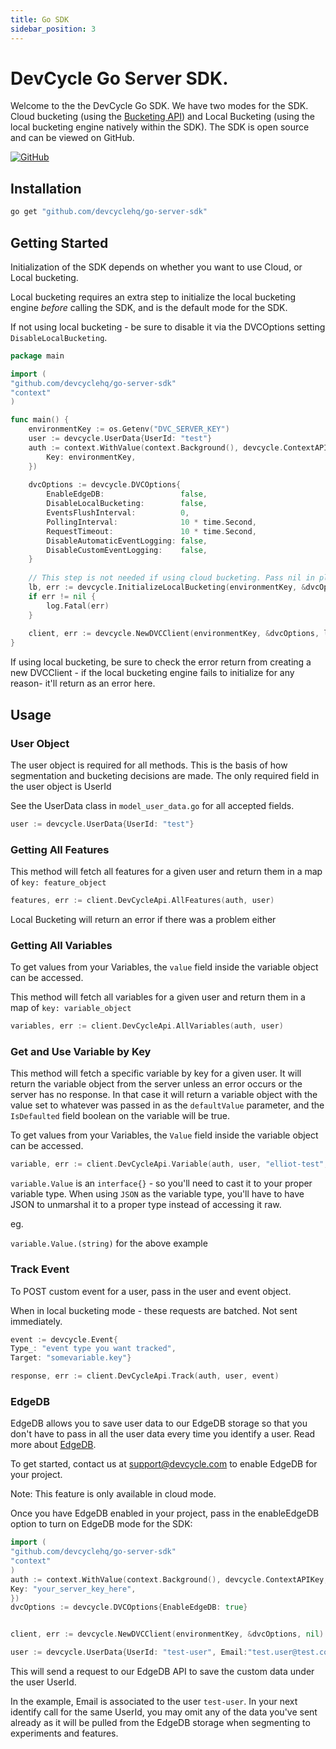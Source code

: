 ```yaml
---
title: Go SDK
sidebar_position: 3
---
```


# DevCycle Go Server SDK.

Welcome to the the DevCycle Go SDK. We have two modes for the SDK. Cloud bucketing (using
the [Bucketing API](https://bucketing-api.devcycle.com))
and Local Bucketing (using the local bucketing engine natively within the SDK).
The SDK is open source and can be viewed on GitHub.

[![GitHub](https://img.shields.io/github/stars/devcyclehq/go-server-sdk.svg?style=social&label=Star&maxAge=2592000)](https://github.com/DevCycleHQ/go-server-sdk)

## Installation

```bash
go get "github.com/devcyclehq/go-server-sdk"
```

## Getting Started

Initialization of the SDK depends on whether you want to use Cloud, or Local bucketing.

Local bucketing requires an extra step to initialize the local bucketing engine _before_ calling the SDK, and is the default 
mode for the SDK.

If not using local bucketing - be sure to disable it via the DVCOptions setting `DisableLocalBucketing`.

```go
package main 

import (
"github.com/devcyclehq/go-server-sdk"
"context"
)

func main() {
    environmentKey := os.Getenv("DVC_SERVER_KEY")
    user := devcycle.UserData{UserId: "test"}
    auth := context.WithValue(context.Background(), devcycle.ContextAPIKey, devcycle.APIKey{
        Key: environmentKey,
    })
    
    dvcOptions := devcycle.DVCOptions{
        EnableEdgeDB:                 false,
        DisableLocalBucketing:        false,
        EventsFlushInterval:          0,
        PollingInterval:              10 * time.Second,
        RequestTimeout:               10 * time.Second,
        DisableAutomaticEventLogging: false,
        DisableCustomEventLogging:    false,
    }
    
    // This step is not needed if using cloud bucketing. Pass nil in place of the pointer to the local bucketing engine.
    lb, err := devcycle.InitializeLocalBucketing(environmentKey, &dvcOptions)
    if err != nil {
        log.Fatal(err)
    }
    
    client, err := devcycle.NewDVCClient(environmentKey, &dvcOptions, lb)
}
```

If using local bucketing, be sure to check the error return from creating a new DVCClient - if the local bucketing engine fails to
initialize for any reason- it'll return as an error here.

## Usage

### User Object

The user object is required for all methods. This is the basis of how segmentation and bucketing decisions are made. 
The only required field in the user object is UserId

See the UserData class in `model_user_data.go` for all accepted fields.

```go
user := devcycle.UserData{UserId: "test"}
```

### Getting All Features

This method will fetch all features for a given user and return them in a map of `key: feature_object`

```go
features, err := client.DevCycleApi.AllFeatures(auth, user)
```

Local Bucketing will return an error if there was a problem either

### Getting All Variables

To get values from your Variables, the `value` field inside the variable object can be accessed.

This method will fetch all variables for a given user and return them in a map of `key: variable_object`

```go
variables, err := client.DevCycleApi.AllVariables(auth, user)
```

### Get and Use Variable by Key

This method will fetch a specific variable by key for a given user. It will return the variable
object from the server unless an error occurs or the server has no response. In that case it will return
a variable object with the value set to whatever was passed in as the `defaultValue` parameter,
and the `IsDefaulted` field boolean on the variable will be true.

To get values from your Variables, the `Value` field inside the variable object can be accessed.

```go
variable, err := client.DevCycleApi.Variable(auth, user, "elliot-test", "test")
```

`variable.Value` is an `interface{}` - so you'll need to cast it to your proper variable type.
When using `JSON` as the variable type, you'll have to have JSON to unmarshal it to a proper type instead of accessing it raw.

eg.

`variable.Value.(string)` for the above example

### Track Event

To POST custom event for a user, pass in the user and event object.

When in local bucketing mode - these requests are batched. Not sent immediately.

```go
event := devcycle.Event{
Type_: "event type you want tracked",
Target: "somevariable.key"}

response, err := client.DevCycleApi.Track(auth, user, event)
```

### EdgeDB

EdgeDB allows you to save user data to our EdgeDB storage so that you don't have to pass in all the user data every time
you identify a user. Read more about [EdgeDB](/docs/home/feature-management/edgedb/).

To get started, contact us at support@devcycle.com to enable EdgeDB for your project.

Note: This feature is only available in cloud mode. 

Once you have EdgeDB enabled in your project, pass in the enableEdgeDB option to turn on EdgeDB mode for the SDK:

```go
import (
"github.com/devcyclehq/go-server-sdk"
"context"
)
auth := context.WithValue(context.Background(), devcycle.ContextAPIKey, devcycle.APIKey{
Key: "your_server_key_here",
})
dvcOptions := devcycle.DVCOptions{EnableEdgeDB: true}


client, err := devcycle.NewDVCClient(environmentKey, &dvcOptions, nil)

user := devcycle.UserData{UserId: "test-user", Email:"test.user@test.com"}
```

This will send a request to our EdgeDB API to save the custom data under the user UserId.

In the example, Email is associated to the user `test-user`. In your next identify call for the same UserId, you may
omit any of the data you've sent already as it will be pulled from the EdgeDB storage when segmenting to experiments and
features.

